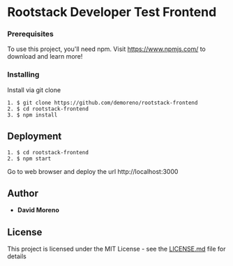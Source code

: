 # Rootstack Developer Test Frontend

### Prerequisites

To use this project, you'll need npm. Visit https://www.npmjs.com/ to download and learn more!

### Installing

Install via git clone

```
1. $ git clone https://github.com/demoreno/rootstack-frontend
2. $ cd rootstack-frontend
3. $ npm install
```

## Deployment

```
1. $ cd rootstack-frontend
2. $ npm start
```

Go to web browser and deploy the url http://localhost:3000

## Author

- **David Moreno**

## License

This project is licensed under the MIT License - see the [LICENSE.md](LICENSE.md) file for details
